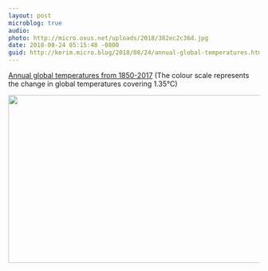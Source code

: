 ```yaml
---
layout: post
microblog: true
audio: 
photo: http://micro.oxus.net/uploads/2018/382ec2c36d.jpg
date: 2018-08-24 05:15:48 -0800
guid: http://kerim.micro.blog/2018/08/24/annual-global-temperatures.html
---
```

[Annual global temperatures from 1850-2017](http://www.climate-lab-book.ac.uk/2018/warming-stripes/) (The colour scale represents the change in global temperatures covering 1.35°C) 

<img src="http://micro.oxus.net/uploads/2018/382ec2c36d.jpg" width="600" height="337" />
